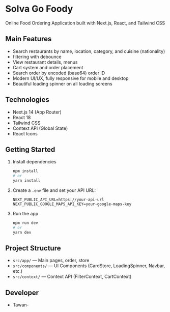 # Solva Go Foody

Online Food Ordering Application built with Next.js, React, and Tailwind CSS

## Main Features
- Search restaurants by name, location, category, and cuisine (nationality)
- filtering with debounce
- View restaurant details, menus
- Cart system and order placement
- Search order by encoded (base64) order ID
- Modern UI/UX, fully responsive for mobile and desktop
- Beautiful loading spinner on all loading screens

## Technologies
- Next.js 14 (App Router)
- React 18
- Tailwind CSS
- Context API (Global State)
- React Icons

## Getting Started
1. Install dependencies
   ```bash
   npm install
   # or
   yarn install
   ```
2. Create a `.env` file and set your API URL:
   ```env
   NEXT_PUBLIC_API_URL=https://your-api-url
   NEXT_PUBLIC_GOOGLE_MAPS_API_KEY=your-google-maps-key
   ```
3. Run the app
   ```bash
   npm run dev
   # or
   yarn dev
   ```

## Project Structure
- `src/app/` — Main pages, order, store
- `src/components/` — UI Components (CardStore, LoadingSpinner, Navbar, etc.)
- `src/context/` — Context API (FilterContext, CartContext)

## Developer
- Tawan-
